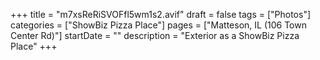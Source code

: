 +++
title = "m7xsReRiSVOFfl5wm1s2.avif"
draft = false
tags = ["Photos"]
categories = ["ShowBiz Pizza Place"]
pages = ["Matteson, IL (106 Town Center Rd)"]
startDate = ""
description = "Exterior as a ShowBiz Pizza Place"
+++
